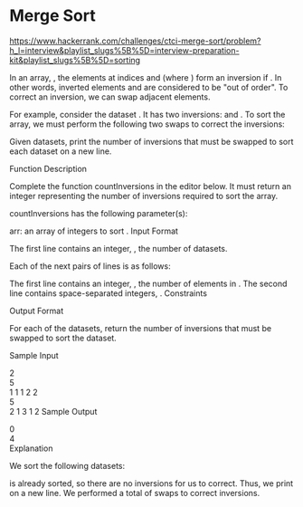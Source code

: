 # Merge Sort

https://www.hackerrank.com/challenges/ctci-merge-sort/problem?h_l=interview&playlist_slugs%5B%5D=interview-preparation-kit&playlist_slugs%5B%5D=sorting

In an array, , the elements at indices  and  (where ) form an inversion if . In other words, inverted elements  and  are considered to be "out of order". To correct an inversion, we can swap adjacent elements.

For example, consider the dataset . It has two inversions:  and . To sort the array, we must perform the following two swaps to correct the inversions:

Given  datasets, print the number of inversions that must be swapped to sort each dataset on a new line.

Function Description

Complete the function countInversions in the editor below. It must return an integer representing the number of inversions required to sort the array.

countInversions has the following parameter(s):

arr: an array of integers to sort .
Input Format

The first line contains an integer, , the number of datasets.

Each of the next  pairs of lines is as follows:

The first line contains an integer, , the number of elements in .
The second line contains  space-separated integers, .
Constraints

Output Format

For each of the  datasets, return the number of inversions that must be swapped to sort the dataset.

Sample Input

2  
5  
1 1 1 2 2  
5  
2 1 3 1 2
Sample Output

0  
4   
Explanation

We sort the following  datasets:

 is already sorted, so there are no inversions for us to correct. Thus, we print  on a new line.
We performed a total of  swaps to correct inversions.